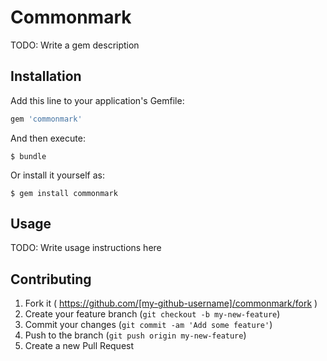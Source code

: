 # Commonmark

TODO: Write a gem description

## Installation

Add this line to your application's Gemfile:

```ruby
gem 'commonmark'
```

And then execute:

    $ bundle

Or install it yourself as:

    $ gem install commonmark

## Usage

TODO: Write usage instructions here

## Contributing

1. Fork it ( https://github.com/[my-github-username]/commonmark/fork )
2. Create your feature branch (`git checkout -b my-new-feature`)
3. Commit your changes (`git commit -am 'Add some feature'`)
4. Push to the branch (`git push origin my-new-feature`)
5. Create a new Pull Request
